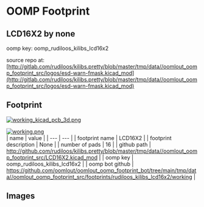 # OOMP Footprint  
## LCD16X2  by none  
  
oomp key: oomp_rudiloos_kilibs_lcd16x2  
  
source repo at: [http://gitlab.com/rudiloos/kilibs.pretty/blob/master/tmp/data//oomlout_oomp_footprint_src/logos/esd-warn-fmask.kicad_mod](http://gitlab.com/rudiloos/kilibs.pretty/blob/master/tmp/data//oomlout_oomp_footprint_src/logos/esd-warn-fmask.kicad_mod)  
## Footprint  
  
[![working_kicad_pcb_3d.png](working_kicad_pcb_3d_600.png)](working_kicad_pcb_3d.png)  
  
[![working.png](working_600.png)](working.png)  
| name | value | 
| --- | --- | 
| footprint name | LCD16X2 | 
| footprint description | None | 
| number of pads | 16 | 
| github path | http://github.com/rudiloos/kilibs.pretty/blob/master/tmp/data//oomlout_oomp_footprint_src/LCD16X2.kicad_mod | 
| oomp key | oomp_rudiloos_kilibs_lcd16x2 | 
| oomp bot github | https://github.com/oomlout/oomlout_oomp_footprint_bot/tree/main/tmp/data//oomlout_oomp_footprint_src/footprints/rudiloos_kilibs_lcd16x2/working | 
## Images  
